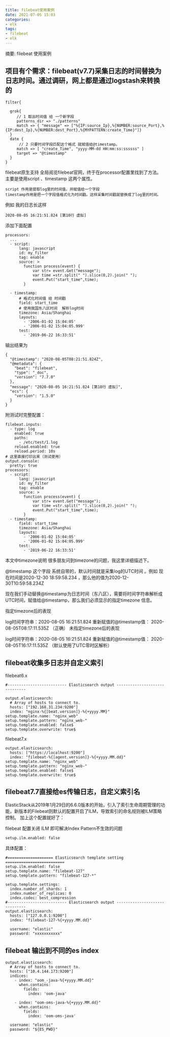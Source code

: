 ```yaml
---
title: filebeat使用案例
date: 2021-07-05 15:03
categories:
- elk
tags:
- filebeat
- elk
---
```

	
	
摘要: filebeat 使用案例
<!-- more -->


## 项目有个需求：filebeat(v7.7)采集日志的时间替换为日志时间。通过调研，网上都是通过logstash来转换的
```
filter{
 
  grok{
     // 1 取出时间值 给 一个新字段
     patterns_dir => "./patterns"
     match => { "message" => ["%{IP:source_Ip},%{NUMBER:source_Port},%{IP:dest_Ip},%{NUMBER:dest_Port},%{MYPATTERN:create_Time}"]}
  }
  date {
      // 2 只要时间字段匹配这个格式 就赋值给@timestamp。
     match => [ "create_Time", "yyyy-MM-dd HH:mm:ss:ssssss" ]
     target => "@timestamp"
  }
}
```
filebeat原生支持
全局阅览filebeat官网，终于在processor配置里找到了方法。主要是使用script 、timestamp 这两个属性。
```
script 作用是提取log里的时间值，并赋值给一个字段
timestamp作用是把一个字段值格式化为时间戳。这样采集时间戳就替换成了log里的时间。
```

例如 我的日志长这样
```
2020-08-05 16:21:51.824 [第10行 虚拟]
```

添加下面配置
```
processors:
  ...
  - script:
      lang: javascript
      id: my_filter
      tag: enable
      source: >
        function process(event) {
            var str= event.Get("message");
            var time =str.split(" ").slice(0,2).join(" ");
            event.Put("start_time",time);
        }
 
  - timestamp:
      # 格式化时间值 给 时间戳 
      field: start_time
      # 使用我国东八区时间  解析log时间
      timezone: Asia/Shanghai
      layouts:
        - '2006-01-02 15:04:05'
        - '2006-01-02 15:04:05.999'
      test:
        - '2019-06-22 16:33:51'
```

输出结果为
```
{
  "@timestamp": "2020-08-05T08:21:51.824Z",
  "@metadata": {
    "beat": "filebeat",
    "type": "_doc",
    "version": "7.7.0"
  },
  "message": "2020-08-05 16:21:51.824 [第10行 虚拟]",
  "ecs": {
    "version": "1.5.0"
  }
}
```

附测试时完整配置：
```
filebeat.inputs:
  - type: log
    enabled: true
    paths:
      - /etc/test/1.log
    reload.enabled: true
    reload.period: 10s
# 这里直接打印出来（测试使用）    
output.console:
  pretty: true
processors:
  - script:
      lang: javascript
      id: my_filter
      tag: enable
      source: >
        function process(event) {
            var str= event.Get("message");
            var time =str.split(" ").slice(0,2).join(" ");
            event.Put("start_time",time);
        }
  - timestamp:
      field: start_time
      timezone: Asia/Shanghai
      layouts:
        - '2006-01-02 15:04:05'
        - '2006-01-02 15:04:05.999'
      test:
        - '2019-06-22 16:33:51'
```

本文中timezone说明
很多朋友问到timezone的问题，我这里详细描述下。

@timestamp 这个字段 系统自带的，默认时间就是采集log的UTC时间 。例如 现在时间是2020-12-30 18:59:58.234 ，那么他的值为2020-12-30T10:59:58.234Z

现在我们手动替换@timestamp为日志时间（东八区），需要将时间字符串解析成UTC时间，赋值给@timestamp，那么我们必须显示的指定timezone 信息。

指定timezone后的表现

log时间字符串：2020-08-05 16:21:51.824
重新赋值的@timestamp值： 2020-08-05T08:17:11.535Z （正确）
未指定timezone后的表现

log时间字符串：2020-08-05 16:21:51.824
重新赋值的@timestamp值： 2020-08-05T16:17:11.535Z （默认使用了UTC零时区解析）



## filebeat收集多日志并自定义索引
filebeat6.x
```
#-------------------------- Elasticsearch output ------------------------------

output.elasticsearch:
  # Array of hosts to connect to.
  hosts: ["192.168.31.234:9200"]
  index: "nginx-%{[beat.version]}-%{+yyyy.MM}"
setup.template.name: "nginx_web"
setup.template.pattern: "nginx_web-"
setup.template.enabled: false$
setup.template.overwrite: true$
```

filebeat7.x
```
output.elasticsearch:
  hosts: ["https://localhost:9200"]
  index: "filebeat-%{[agent.version]}-%{+yyyy.MM.dd}"
setup.template.name: "nginx_web"
setup.template.pattern: "nginx_web-"
setup.template.enabled: false$
setup.template.overwrite: true$
```


## filebeat7.7直接给es传输日志，自定义索引名

ElasticStack从2019年1月29日的6.6.0版本的开始，引入了索引生命周期管理的功能，新版本的Filebeat则默认的配置开启了ILM，导致索引的命名规则被ILM策略控制。
加上这个配置就好了：

filebeat 配置关闭 ILM 即可解决Index Pattern不生效的问题
```
setup.ilm.enabled: false
```

具体配置：
```
#==================== Elasticsearch template setting ==========================
setup.ilm.enabled: false
setup.template.name: "filebeat-127"
setup.template.pattern: "filebeat-127-*"

setup.template.settings:
  index.number_of_shards: 1
  index.number_of_replicas: 0
  index.codec: best_compression 
#-------------------------- Elasticsearch output ------------------------------
output.elasticsearch:
  hosts: ["127.0.0.1:9200"]
  index: "filebeat-127-%{+yyyy.MM.dd}"

  username: "elastic"
  password: "xxxxxxxxxxx"
```  



## filebeat 输出到不同的es index 
```
output.elasticsearch:
  # Array of hosts to connect to.
  hosts: ["10.4.144.173:9200"]
  indices:
    - index: "oom_-java-%{+yyyy.MM.dd}"
      when.contains:
        fields:
          index: 'oom-java'

    - index: "oom-oms-java-%{+yyyy.MM.dd}"
      when.contains:
        fields:
          index: 'oom-oms-java'

  username: "elastic"
  password: "${ES_PWD}"
```